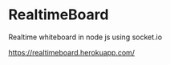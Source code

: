 # RealtimeBoard
Realtime whiteboard in node js using  socket.io

https://realtimeboard.herokuapp.com/
